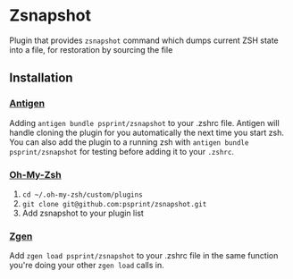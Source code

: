 # Zsnapshot

Plugin that provides `zsnapshot` command which dumps current ZSH state into a file, for restoration by sourcing the file

## Installation

### [Antigen](https://github.com/zsh-users/antigen)

Adding `antigen bundle psprint/zsnapshot` to your .zshrc file. Antigen will handle cloning the plugin for you automatically the next time you start zsh. You can also add the plugin to a running zsh with `antigen bundle psprint/zsnapshot` for testing before adding it to your `.zshrc`.

### [Oh-My-Zsh](http://ohmyz.sh/)

1. `cd ~/.oh-my-zsh/custom/plugins`
2. `git clone git@github.com:psprint/zsnapshot.git`
3. Add zsnapshot to your plugin list

### [Zgen](https://github.com/tarjoilija/zgen)

Add `zgen load psprint/zsnapshot` to your .zshrc file in the same function you're doing your other `zgen load` calls in.
